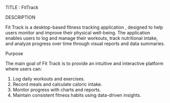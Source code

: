 TITLE : FitTrack

DESCRIPTION 

Fit Track is a desktop-based fitness tracking application , designed to help users monitor and improve their physical well-being. The application enables users to log and manage their workouts, track nutritional intake, and analyze progress over time through visual reports and data summaries.

Purpose

The main goal of Fit Track is to provide an intuitive and interactive platform where users can:
1. Log daily workouts and exercises.
2. Record meals and calculate caloric intake.
3. Monitor progress with charts and reports.
4. Maintain consistent fitness habits using data-driven insights.


